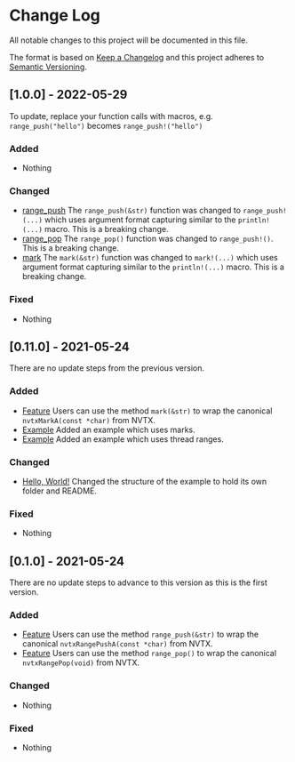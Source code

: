 
# Change Log
All notable changes to this project will be documented in this file.

The format is based on [Keep a Changelog](http://keepachangelog.com/)
and this project adheres to [Semantic Versioning](http://semver.org/).

## [1.0.0] - 2022-05-29

To update, replace your function calls with macros, e.g. `range_push("hello")` becomes `range_push!("hello")`

### Added

- Nothing

### Changed

- [range_push](https://github.com/simbleau/nvtx-rs/blob/36dfb8fb27550eece1d3ca23d900e0565f1205c3)
  The `range_push(&str)` function was changed to `range_push!(...)` which uses argument format capturing similar to the `println!(...)` macro. This is a breaking change.
- [range_pop](https://github.com/simbleau/nvtx-rs/blob/36dfb8fb27550eece1d3ca23d900e0565f1205c3)
  The `range_pop()` function was changed to `range_push!()`. This is a breaking change.
- [mark](https://github.com/simbleau/nvtx-rs/blob/36dfb8fb27550eece1d3ca23d900e0565f1205c3)
  The `mark(&str)` function was changed to `mark!(...)` which uses argument format capturing similar to the `println!(...)` macro. This is a breaking change.

### Fixed

- Nothing

## [0.11.0] - 2021-05-24

There are no update steps from the previous version.

### Added

- [Feature](https://github.com/simbleau/nvtx-rs/blob/ab656ade3db26c7aea4346ec975730261b6dcd6d/src/lib.rs#L73)
  Users can use the method `mark(&str)` to wrap the canonical `nvtxMarkA(const *char)` from NVTX.
- [Example](https://github.com/simbleau/nvtx-rs/blob/ab656ade3db26c7aea4346ec975730261b6dcd6d/examples/mark)
  Added an example which uses marks.
- [Example](https://github.com/simbleau/nvtx-rs/blob/ab656ade3db26c7aea4346ec975730261b6dcd6d/examples/thread_range)
  Added an example which uses thread ranges.

### Changed

- [Hello, World!](https://github.com/simbleau/nvtx-rs/blob/ab656ade3db26c7aea4346ec975730261b6dcd6d/examples/hello_world)
  Changed the structure of the example to hold its own folder and README.

### Fixed

- Nothing

## [0.1.0] - 2021-05-24

There are no update steps to advance to this version as this is the first version.

### Added

- [Feature](https://github.com/simbleau/nvtx-rs/blob/8966d0cf05338c4472657119bf8277fd2f59cc69/src/lib.rs#L38)
  Users can use the method `range_push(&str)` to wrap the canonical `nvtxRangePushA(const *char)` from NVTX.
- [Feature](https://github.com/simbleau/nvtx-rs/blob/8966d0cf05338c4472657119bf8277fd2f59cc69/src/lib.rs#L57)
  Users can use the method `range_pop()` to wrap the canonical `nvtxRangePop(void)` from NVTX.

### Changed

- Nothing

### Fixed

- Nothing